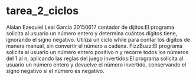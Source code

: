 # tarea_2_ciclos
Alalan Ezequiel Leal Garcia
20150617
contador de dijitos:El programa solicita al usuario un número entero y determina cuántos dígitos tiene, ignorando el signo negativo. Utiliza un ciclo while para contar los dígitos de manera manual, sin convertir el número a cadena.
FizzBuzz:El programa solicita al usuario un número entero positivo n y recorre todos los números del 1 al n, aplicando las reglas del juego 
invertidos:El programa solicita al usuario un número entero y devuelve el número invertido, conservando el signo negativo si el número es negativo.
